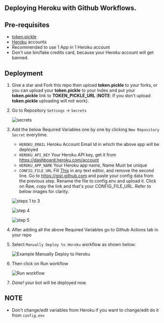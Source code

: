 ## Deploying Heroku with Github Workflows.

## Pre-requisites

- [token.pickle](https://github.com/rialms/url_to_gdrive#getting-google-oauth-api-credential-file)
- [Heroku](heroku.com) accounts
- Recommended to use 1 App in 1 Heroku account
- Don't use bin/fake credits card, because your Heroku account will get banned.

## Deployment

1. Give a star and Fork this repo then upload **token.pickle** to your forks, or you can upload your **token.pickle** to your Index and put your **token.pickle** link to **TOKEN_PICKLE_URL** (**NOTE**: If you don't upload **token.pickle** uploading will not work).

2. Go to Repository `Settings` -> `Secrets`

	![secrets](https://telegra.ph/file/bb8cb0eced5caad68a41b.jpg)

3. Add the below Required Variables one by one by clicking `New Repository Secret` everytime.

	* `HEROKU_EMAIL` Heroku Account Email Id in which the above app will be deployed
	* `HEROKU_API_KEY` Your Heroku API key, get it from https://dashboard.heroku.com/account
	* `HEROKU_APP_NAME` Your Heroku app name, Name Must be unique
	* `CONFIG_FILE_URL` Fill [This](https://raw.githubusercontent.com/rialms/url_to_gdrive/master/config_sample.env) in any text editor, and remove the second line. Go to https://gist.github.com and paste your config data from the previous step. Rename the file to config.env and upload it. Click on Raw, copy the link and that's your CONFIG_FILE_URL. Refer to below images for clarity. 

	![steps 1 to 3](https://telegra.ph/file/1d8fec16516a87ba9d1ac.jpg)

	![step 4](https://telegra.ph/file/1491f99836cd694ea1195.jpg)

	![step 5](https://telegra.ph/file/416a550f7ded579b63272.jpg)

4. After adding all the above Required Variables go to Github Actions tab in your repo

5. Select `Manually Deploy to Heroku` workflow as shown below:

	![Example Manually Deploy to Heroku](https://telegra.ph/file/38ffda0165d9671f1d5dc.jpg)

6. Then click on Run workflow

	![Run workflow](https://telegra.ph/file/c5b4c2e02f585cb59fe5c.jpg)

7. _Done!_ your bot will be deployed now.

## NOTE
- Don't change/edit variables from Heroku if you want to change/edit do it from `config.env`


